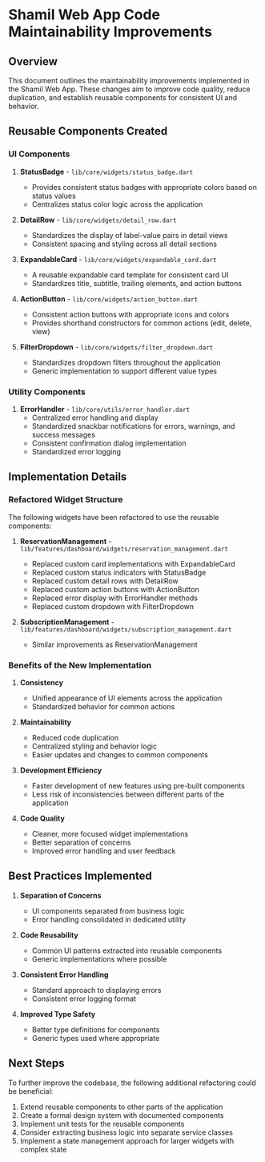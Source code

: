 # Shamil Web App Code Maintainability Improvements

## Overview

This document outlines the maintainability improvements implemented in the Shamil Web App. These changes aim to improve code quality, reduce duplication, and establish reusable components for consistent UI and behavior.

## Reusable Components Created

### UI Components

1. **StatusBadge** - `lib/core/widgets/status_badge.dart`
   - Provides consistent status badges with appropriate colors based on status values
   - Centralizes status color logic across the application

2. **DetailRow** - `lib/core/widgets/detail_row.dart`
   - Standardizes the display of label-value pairs in detail views
   - Consistent spacing and styling across all detail sections

3. **ExpandableCard** - `lib/core/widgets/expandable_card.dart`
   - A reusable expandable card template for consistent card UI
   - Standardizes title, subtitle, trailing elements, and action buttons

4. **ActionButton** - `lib/core/widgets/action_button.dart`
   - Consistent action buttons with appropriate icons and colors
   - Provides shorthand constructors for common actions (edit, delete, view)

5. **FilterDropdown** - `lib/core/widgets/filter_dropdown.dart`
   - Standardizes dropdown filters throughout the application
   - Generic implementation to support different value types

### Utility Components

1. **ErrorHandler** - `lib/core/utils/error_handler.dart`
   - Centralized error handling and display
   - Standardized snackbar notifications for errors, warnings, and success messages
   - Consistent confirmation dialog implementation
   - Standardized error logging

## Implementation Details

### Refactored Widget Structure

The following widgets have been refactored to use the reusable components:

1. **ReservationManagement** - `lib/features/dashboard/widgets/reservation_management.dart`
   - Replaced custom card implementations with ExpandableCard
   - Replaced custom status indicators with StatusBadge
   - Replaced custom detail rows with DetailRow
   - Replaced custom action buttons with ActionButton
   - Replaced error display with ErrorHandler methods
   - Replaced custom dropdown with FilterDropdown

2. **SubscriptionManagement** - `lib/features/dashboard/widgets/subscription_management.dart`
   - Similar improvements as ReservationManagement

### Benefits of the New Implementation

1. **Consistency**
   - Unified appearance of UI elements across the application
   - Standardized behavior for common actions

2. **Maintainability**
   - Reduced code duplication
   - Centralized styling and behavior logic
   - Easier updates and changes to common components

3. **Development Efficiency**
   - Faster development of new features using pre-built components
   - Less risk of inconsistencies between different parts of the application

4. **Code Quality**
   - Cleaner, more focused widget implementations
   - Better separation of concerns
   - Improved error handling and user feedback

## Best Practices Implemented

1. **Separation of Concerns**
   - UI components separated from business logic
   - Error handling consolidated in dedicated utility

2. **Code Reusability**
   - Common UI patterns extracted into reusable components
   - Generic implementations where possible

3. **Consistent Error Handling**
   - Standard approach to displaying errors
   - Consistent error logging format

4. **Improved Type Safety**
   - Better type definitions for components
   - Generic types used where appropriate

## Next Steps

To further improve the codebase, the following additional refactoring could be beneficial:

1. Extend reusable components to other parts of the application
2. Create a formal design system with documented components
3. Implement unit tests for the reusable components
4. Consider extracting business logic into separate service classes
5. Implement a state management approach for larger widgets with complex state 
